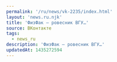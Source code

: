 ```yaml
---
permalink: '/ru/news/vk-2235/index.html'
layout: 'news.ru.njk'
title: 'ФизФак — ровесник ВГУ…'
source: ВКонтакте
tags:
  - news_ru
description: 'ФизФак — ровесник ВГУ…'
updatedAt: 1435272594
---
```

